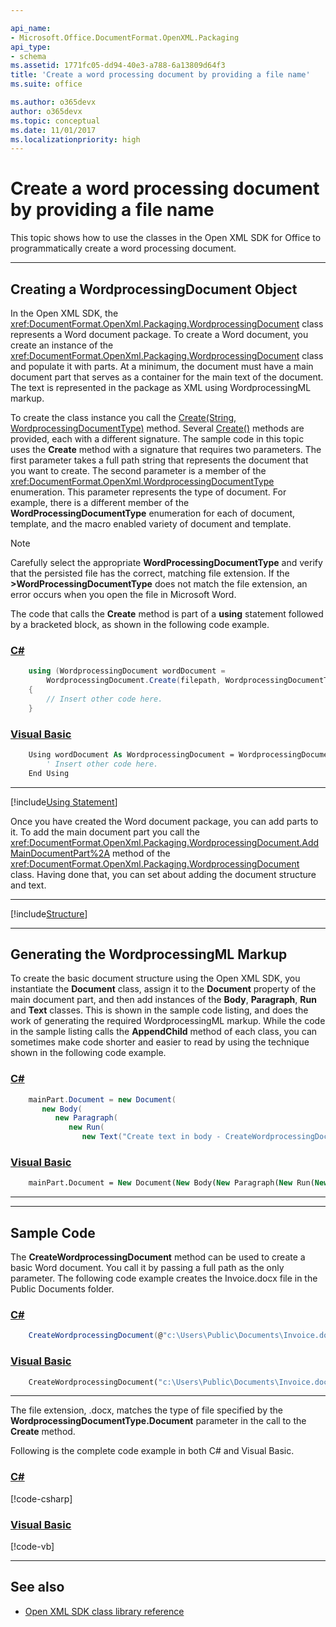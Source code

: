 ```yaml
---

api_name:
- Microsoft.Office.DocumentFormat.OpenXML.Packaging
api_type:
- schema
ms.assetid: 1771fc05-dd94-40e3-a788-6a13809d64f3
title: 'Create a word processing document by providing a file name'
ms.suite: office

ms.author: o365devx
author: o365devx
ms.topic: conceptual
ms.date: 11/01/2017
ms.localizationpriority: high
---
```

# Create a word processing document by providing a file name

This topic shows how to use the classes in the Open XML SDK for
Office to programmatically create a word processing document.



--------------------------------------------------------------------------------
## Creating a WordprocessingDocument Object
In the Open XML SDK, the <xref:DocumentFormat.OpenXml.Packaging.WordprocessingDocument> class represents a
Word document package. To create a Word document, you create an instance
of the <xref:DocumentFormat.OpenXml.Packaging.WordprocessingDocument> class and
populate it with parts. At a minimum, the document must have a main
document part that serves as a container for the main text of the
document. The text is represented in the package as XML using
WordprocessingML markup.

To create the class instance you call the [Create(String, WordprocessingDocumentType)](/dotnet/api/documentformat.openxml.packaging.wordprocessingdocument.create)
method. Several [Create()](/dotnet/api/documentformat.openxml.packaging.wordprocessingdocument.create) methods are provided, each with a
different signature. The sample code in this topic uses the **Create** method with a signature that requires two
parameters. The first parameter takes a full path string that represents
the document that you want to create. The second parameter is a member
of the <xref:DocumentFormat.OpenXml.WordprocessingDocumentType> enumeration.
This parameter represents the type of document. For example, there is a
different member of the **WordProcessingDocumentType** enumeration for each
of document, template, and the macro enabled variety of document and
template.

> [!NOTE]
> Carefully select the appropriate **WordProcessingDocumentType** and verify that the persisted file has the correct, matching file extension. If the **>WordProcessingDocumentType** does not match the file extension, an error occurs when you open the file in Microsoft Word.



The code that calls the **Create** method is
part of a **using** statement followed by a
bracketed block, as shown in the following code example.

### [C#](#tab/cs-0)
```csharp
    using (WordprocessingDocument wordDocument =
        WordprocessingDocument.Create(filepath, WordprocessingDocumentType.Document))
    {
        // Insert other code here. 
    }
```

### [Visual Basic](#tab/vb-0)
```vb
    Using wordDocument As WordprocessingDocument = WordprocessingDocument.Create(filepath, WordprocessingDocumentType.Document)
        ' Insert other code here. 
    End Using
```
***

[!include[Using Statement](../includes/using-statement.md)]

Once you have created the Word document package, you can add parts to
it. To add the main document part you call the <xref:DocumentFormat.OpenXml.Packaging.WordprocessingDocument.AddMainDocumentPart%2A> method of the <xref:DocumentFormat.OpenXml.Packaging.WordprocessingDocument> class. Having done that,
you can set about adding the document structure and text.


--------------------------------------------------------------------------------

[!include[Structure](../includes/word/structure.md)]

--------------------------------------------------------------------------------
## Generating the WordprocessingML Markup
To create the basic document structure using the Open XML SDK, you
instantiate the **Document** class, assign it
to the **Document** property of the main
document part, and then add instances of the **Body**, **Paragraph**,
**Run** and **Text**
classes. This is shown in the sample code listing, and does the work of
generating the required WordprocessingML markup. While the code in the
sample listing calls the **AppendChild** method
of each class, you can sometimes make code shorter and easier to read by
using the technique shown in the following code example.

### [C#](#tab/cs-1)
```csharp
    mainPart.Document = new Document(
       new Body(
          new Paragraph(
             new Run(
                new Text("Create text in body - CreateWordprocessingDocument")))));
```

### [Visual Basic](#tab/vb-1)
```vb
    mainPart.Document = New Document(New Body(New Paragraph(New Run(New Text("Create text in body - CreateWordprocessingDocument")))))
```
***


--------------------------------------------------------------------------------
## Sample Code
The **CreateWordprocessingDocument** method can
be used to create a basic Word document. You call it by passing a full
path as the only parameter. The following code example creates the
Invoice.docx file in the Public Documents folder.

### [C#](#tab/cs-2)
```csharp
    CreateWordprocessingDocument(@"c:\Users\Public\Documents\Invoice.docx");
```

### [Visual Basic](#tab/vb-2)
```vb
    CreateWordprocessingDocument("c:\Users\Public\Documents\Invoice.docx")
```
***


The file extension, .docx, matches the type of file specified by the
**WordprocessingDocumentType.Document**
parameter in the call to the **Create** method.

Following is the complete code example in both C\# and Visual Basic.

### [C#](#tab/cs)
[!code-csharp[](../../samples/word/create_by_providing_a_file_name/cs/Program.cs)]

### [Visual Basic](#tab/vb)
[!code-vb[](../../samples/word/create_by_providing_a_file_name/vb/Program.vb)]

--------------------------------------------------------------------------------
## See also


- [Open XML SDK class library reference](/office/open-xml/open-xml-sdk)
